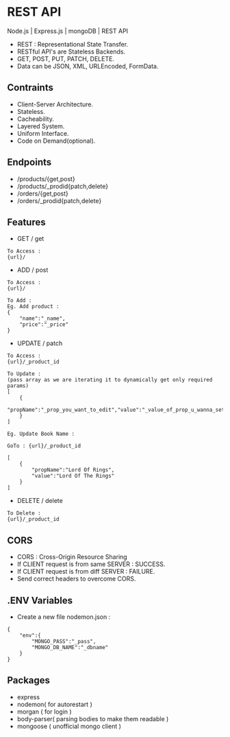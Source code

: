 # REST API

Node.js | Express.js | mongoDB | REST API

- REST : Representational State Transfer.
- RESTful API's are Stateless Backends.
- GET, POST, PUT, PATCH, DELETE.
- Data can be JSON, XML, URLEncoded, FormData.

## Contraints

- Client-Server Architecture.
- Stateless.
- Cacheability.
- Layered System.
- Uniform Interface.
- Code on Demand(optional).

## Endpoints

- /products/{get,post}
- /products/_prodid{patch,delete}
- /orders/{get,post}
- /orders/_prodid{patch,delete}

## Features

- GET / get

```
To Access :
{url}/
```

- ADD / post

```
To Access :
{url}/
```

```
To Add :
Eg. Add product : 
{
    "name":"_name",
    "price":"_price"
}

```

- UPDATE / patch

```
To Access :
{url}/_product_id
```

```
To Update :
(pass array as we are iterating it to dynamically get only required params)
[
    {
        "propName":"_prop_you_want_to_edit","value":"_value_of_prop_u_wanna_set"
    }
]
```

```
Eg. Update Book Name :

GoTo : {url}/_product_id

[
    {
        "propName":"Lord Of Rings",
        "value":"Lord Of The Rings"
    }
]

```

- DELETE / delete

```
To Delete :
{url}/_product_id
```


## CORS

- CORS : Cross-Origin Resource Sharing
- If CLIENT request is from same SERVER : SUCCESS.
- If CLIENT request is from diff SERVER : FAILURE.
- Send correct headers to overcome CORS.

## .ENV Variables

- Create a new file nodemon.json :

```
{
    "env":{
        "MONGO_PASS":"_pass",
        "MONGO_DB_NAME":"_dbname"
    }
}
```

## Packages

- express
- nodemon( for autorestart )
- morgan ( for login )
- body-parser( parsing bodies to make them readable )
- mongoose ( unofficial mongo client )
